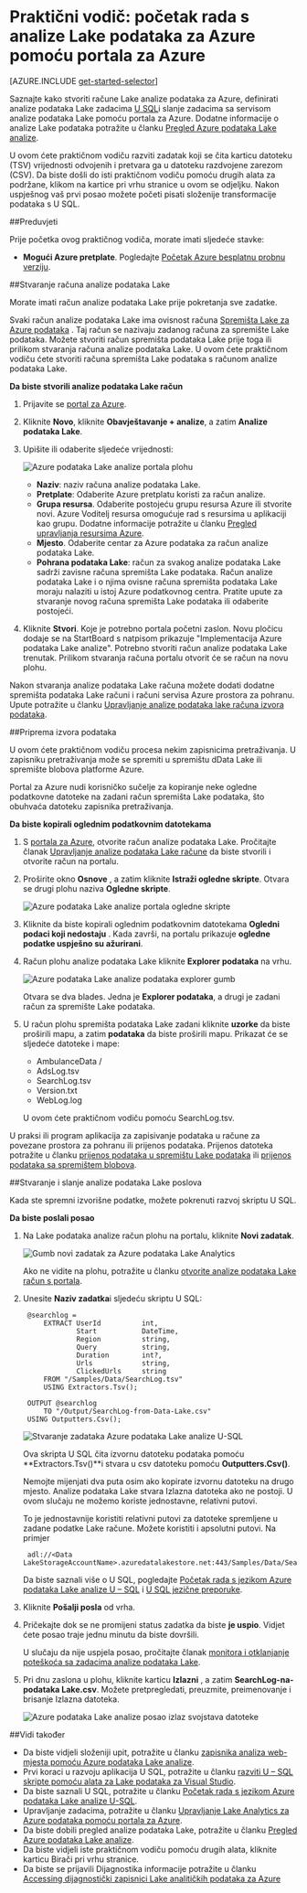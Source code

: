 <properties 
   pageTitle="Početak rada s analize Lake podataka za Azure pomoću portala za Azure | Azure" 
   description="Saznajte kako pomoću portala za Azure da biste stvorili analize podataka Lake račun, stvorite posao analize Lake podataka koji se koristi U SQL i slanje posao. " 
   services="data-lake-analytics" 
   documentationCenter="" 
   authors="edmacauley" 
   manager="jhubbard" 
   editor="cgronlun"/>
 
<tags
   ms.service="data-lake-analytics"
   ms.devlang="na"
   ms.topic="hero-article"
   ms.tgt_pltfrm="na"
   ms.workload="big-data" 
   ms.date="10/06/2016"
   ms.author="edmaca"/>

# <a name="tutorial-get-started-with-azure-data-lake-analytics-using-azure-portal"></a>Praktični vodič: početak rada s analize Lake podataka za Azure pomoću portala za Azure

[AZURE.INCLUDE [get-started-selector](../../includes/data-lake-analytics-selector-get-started.md)]

Saznajte kako stvoriti račune Lake analize podataka za Azure, definirati analize podataka Lake zadacima [U SQL](data-lake-analytics-u-sql-get-started.md)i slanje zadacima sa servisom analize podataka Lake pomoću portala za Azure. Dodatne informacije o analize Lake podataka potražite u članku [Pregled Azure podataka Lake analize](data-lake-analytics-overview.md).

U ovom ćete praktičnom vodiču razviti zadatak koji se čita karticu datoteku (TSV) vrijednosti odvojenih i pretvara ga u datoteku razdvojene zarezom (CSV). Da biste došli do isti praktičnom vodiču pomoću drugih alata za podržane, klikom na kartice pri vrhu stranice u ovom se odjeljku. Nakon uspješnog vaš prvi posao možete početi pisati složenije transformacije podataka s U SQL.

##<a name="prerequisites"></a>Preduvjeti

Prije početka ovog praktičnog vodiča, morate imati sljedeće stavke:

- **Mogući Azure pretplate**. Pogledajte [Početak Azure besplatnu probnu verziju](https://azure.microsoft.com/pricing/free-trial/).

##<a name="create-data-lake-analytics-account"></a>Stvaranje računa analize podataka Lake

Morate imati račun analize podataka Lake prije pokretanja sve zadatke.

Svaki račun analize podataka Lake ima ovisnost računa [Spremišta Lake za Azure podataka]() .  Taj račun se nazivaju zadanog računa za spremište Lake podataka.  Možete stvoriti račun spremišta podataka Lake prije toga ili prilikom stvaranja računa analize podataka Lake. U ovom ćete praktičnom vodiču ćete stvoriti računa spremišta Lake podataka s računom analize podataka Lake.

**Da biste stvorili analize podataka Lake račun**

1. Prijavite se [portal za Azure](https://portal.azure.com).
2. Kliknite **Novo**, kliknite **Obavještavanje + analize**, a zatim **Analize podataka Lake**.
3. Upišite ili odaberite sljedeće vrijednosti:

    ![Azure podataka Lake analize portala plohu](./media/data-lake-analytics-get-started-portal/data-lake-analytics-portal-create-adla.png)

    - **Naziv**: naziv računa analize podataka Lake.
    - **Pretplate**: Odaberite Azure pretplatu koristi za račun analize.
    - **Grupa resursa**. Odaberite postojeću grupu resursa Azure ili stvorite novi. Azure Voditelj resursa omogućuje rad s resursima u aplikaciji kao grupu. Dodatne informacije potražite u članku [Pregled upravljanja resursima Azure](resource-group-overview.md). 
    - **Mjesto**. Odaberite centar za Azure podataka za račun analize podataka Lake. 
    - **Pohrana podataka Lake**: račun za svakog analize podataka Lake sadrži zavisne računa spremišta Lake podataka. Račun analize podataka Lake i o njima ovisne računa spremišta podataka Lake moraju nalaziti u istoj Azure podatkovnog centra. Pratite upute za stvaranje novog računa spremišta Lake podataka ili odaberite postojeći.

8. Kliknite **Stvori**. Koje je potrebno portala početni zaslon. Novu pločicu dodaje se na StartBoard s natpisom prikazuje "Implementacija Azure podataka Lake analize". Potrebno stvoriti račun analize podataka Lake trenutak. Prilikom stvaranja računa portalu otvorit će se račun na novu plohu.

Nakon stvaranja analize podataka Lake računa možete dodati dodatne spremišta podataka Lake računi i računi servisa Azure prostora za pohranu. Upute potražite u članku [Upravljanje analize podataka lake računa izvora podataka](data-lake-analytics-manage-use-portal.md#manage-account-data-sources).

##<a name="prepare-source-data"></a>Priprema izvora podataka

U ovom ćete praktičnom vodiču procesa nekim zapisnicima pretraživanja.  U zapisniku pretraživanja može se spremiti u spremištu dData Lake ili spremište blobova platforme Azure. 

Portal za Azure nudi korisničko sučelje za kopiranje neke ogledne podatkovne datoteke na zadani račun spremišta Lake podataka, što obuhvaća datoteku zapisnika pretraživanja.

**Da biste kopirali oglednim podatkovnim datotekama**

1. S [portala za Azure](https://portal.azure.com), otvorite račun analize podataka Lake.  Pročitajte članak [Upravljanje analize podataka Lake račune](data-lake-analytics-get-started-portal.md#manage-accounts) da biste stvorili i otvorite račun na portalu.
3. Proširite okno **Osnove** , a zatim kliknite **Istraži ogledne skripte**. Otvara se drugi plohu naziva **Ogledne skripte**.

    ![Azure podataka Lake analize portala ogledne skripte](./media/data-lake-analytics-get-started-portal/data-lake-analytics-portal-sample-scripts.png)

4. Kliknite da biste kopirali oglednim podatkovnim datotekama **Ogledni podaci koji nedostaju** . Kada završi, na portalu prikazuje **ogledne podatke uspješno su ažurirani**.
7. Račun plohu analize podataka Lake kliknite **Explorer podataka** na vrhu. 

    ![Azure podataka Lake analize podataka explorer gumb](./media/data-lake-analytics-get-started-portal/data-lake-analytics-data-explorer-button.png)

    Otvara se dva blades. Jedna je **Explorer podataka**, a drugi je zadani račun za spremište Lake podataka.
8. U račun plohu spremišta podataka Lake zadani kliknite **uzorke** da biste proširili mapu, a zatim **podataka** da biste proširili mapu. Prikazat će se sljedeće datoteke i mape:

    - AmbulanceData /
    - AdsLog.tsv
    - SearchLog.tsv
    - Version.txt
    - WebLog.log
    
    U ovom ćete praktičnom vodiču pomoću SearchLog.tsv.

U praksi ili program aplikacija za zapisivanje podataka u račune za povezane prostora za pohranu ili prijenos podataka. Prijenos datoteka potražite u članku [prijenos podataka u spremištu Lake podataka](data-lake-analytics-manage-use-portal.md#upload-data-to-adls) ili [prijenos podataka sa spremištem blobova](data-lake-analytics-manage-use-portal.md#upload-data-to-wasb).

##<a name="create-and-submit-data-lake-analytics-jobs"></a>Stvaranje i slanje analize podataka Lake poslova

Kada ste spremni izvorišne podatke, možete pokrenuti razvoj skriptu U SQL.  

**Da biste poslali posao**

1. Na Lake podataka analize račun plohu na portalu, kliknite **Novi zadatak**. 

    ![Gumb novi zadatak za Azure podataka Lake Analytics](./media/data-lake-analytics-get-started-portal/data-lake-analytics-new-job-button.png)

    Ako ne vidite na plohu, potražite u članku [otvorite analize podataka Lake račun s portala](data-lake-analytics-manage-use-portal.md#access-adla-account).
2. Unesite **Naziv zadatka**i sljedeću skriptu U SQL:

        @searchlog =
            EXTRACT UserId          int,
                    Start           DateTime,
                    Region          string,
                    Query           string,
                    Duration        int?,
                    Urls            string,
                    ClickedUrls     string
            FROM "/Samples/Data/SearchLog.tsv"
            USING Extractors.Tsv();
        
        OUTPUT @searchlog   
            TO "/Output/SearchLog-from-Data-Lake.csv"
        USING Outputters.Csv();

    ![Stvaranje zadataka Azure podataka Lake analize U-SQL](./media/data-lake-analytics-get-started-portal/data-lake-analytics-new-job.png)

    Ova skripta U SQL čita izvornu datoteku podataka pomoću **Extractors.Tsv()**i stvara u csv datoteku pomoću **Outputters.Csv()**. 
    
    Nemojte mijenjati dva puta osim ako kopirate izvornu datoteku na drugo mjesto.  Analize podataka Lake stvara Izlazna datoteka ako ne postoji.  U ovom slučaju ne možemo koriste jednostavne, relativni putovi.  
    
    To je jednostavnije koristiti relativni putovi za datoteke spremljene u zadane podatke Lake račune. Možete koristiti i apsolutni putovi.  Na primjer 
    
        adl://<Data LakeStorageAccountName>.azuredatalakestore.net:443/Samples/Data/SearchLog.tsv
      

    Da biste saznali više o U SQL, pogledajte [Početak rada s jezikom Azure podataka Lake analize U – SQL](data-lake-analytics-u-sql-get-started.md) i [U SQL jezične preporuke](http://go.microsoft.com/fwlink/?LinkId=691348).
     
3. Kliknite **Pošalji posla** od vrha.   
4. Pričekajte dok se ne promijeni status zadatka da biste **je uspio**. Vidjet ćete posao traje jednu minutu da biste dovršili.
    
    U slučaju da nije uspjela posao, pročitajte članak [monitora i otklanjanje poteškoća sa zadacima analize podataka Lake](data-lake-analytics-monitor-and-troubleshoot-jobs-tutorial.md).

5. Pri dnu zaslona u plohu, kliknite karticu **Izlazni** , a zatim **SearchLog-na-podataka Lake.csv**. Možete pretpregledati, preuzmite, preimenovanje i brisanje Izlazna datoteka.

    ![Azure podataka Lake analize posao izlaz svojstava datoteke](./media/data-lake-analytics-get-started-portal/data-lake-analytics-output-file-properties.png)


##<a name="see-also"></a>Vidi također

- Da biste vidjeli složeniji upit, potražite u članku [zapisnika analiza web-mjesta pomoću Azure podataka Lake analize](data-lake-analytics-analyze-weblogs.md).
- Prvi koraci u razvoju aplikacija U SQL, potražite u članku [razviti U – SQL skripte pomoću alata za Lake podataka za Visual Studio](data-lake-analytics-data-lake-tools-get-started.md).
- Da biste saznali U SQL, potražite u članku [Početak rada s jezikom Azure podataka Lake analize U-SQL](data-lake-analytics-u-sql-get-started.md).
- Upravljanje zadacima, potražite u članku [Upravljanje Lake Analytics za Azure podataka pomoću portala za Azure](data-lake-analytics-manage-use-portal.md).
- Da biste dobili pregled analize podataka Lake, potražite u članku [Pregled Azure podataka Lake analize](data-lake-analytics-overview.md).
- Da biste vidjeli iste praktičnom vodiču pomoću drugih alata, kliknite karticu Birači pri vrhu stranice.
- Da biste se prijavili Dijagnostika informacije potražite u članku [Accessing dijagnostički zapisnici Lake analitičkih podataka za Azure](data-lake-analytics-diagnostic-logs.md)
